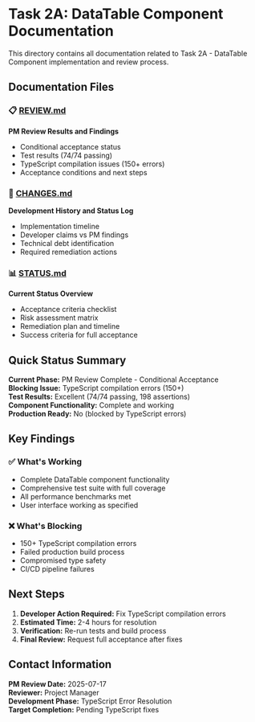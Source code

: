 # Task 2A: DataTable Component Documentation

This directory contains all documentation related to Task 2A - DataTable Component implementation and review process.

## Documentation Files

### 📋 [REVIEW.md](./REVIEW.md)
**PM Review Results and Findings**
- Conditional acceptance status
- Test results (74/74 passing)
- TypeScript compilation issues (150+ errors)
- Acceptance conditions and next steps

### 📝 [CHANGES.md](./CHANGES.md)
**Development History and Status Log**
- Implementation timeline
- Developer claims vs PM findings
- Technical debt identification
- Required remediation actions

### 📊 [STATUS.md](./STATUS.md)
**Current Status Overview**
- Acceptance criteria checklist
- Risk assessment matrix
- Remediation plan and timeline
- Success criteria for full acceptance

## Quick Status Summary

**Current Phase:** PM Review Complete - Conditional Acceptance  
**Blocking Issue:** TypeScript compilation errors (150+)  
**Test Results:** Excellent (74/74 passing, 198 assertions)  
**Component Functionality:** Complete and working  
**Production Ready:** No (blocked by TypeScript errors)

## Key Findings

### ✅ What's Working
- Complete DataTable component functionality
- Comprehensive test suite with full coverage
- All performance benchmarks met
- User interface working as specified

### ❌ What's Blocking
- 150+ TypeScript compilation errors
- Failed production build process
- Compromised type safety
- CI/CD pipeline failures

## Next Steps

1. **Developer Action Required:** Fix TypeScript compilation errors
2. **Estimated Time:** 2-4 hours for resolution
3. **Verification:** Re-run tests and build process
4. **Final Review:** Request full acceptance after fixes

## Contact Information

**PM Review Date:** 2025-07-17  
**Reviewer:** Project Manager  
**Development Phase:** TypeScript Error Resolution  
**Target Completion:** Pending TypeScript fixes